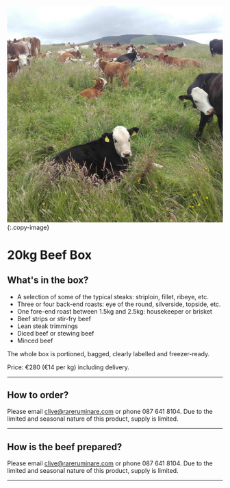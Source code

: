 
![cover-image]
{:.copy-image}

# 20kg Beef Box

## What's in the box?

* A selection of some of the typical steaks: striploin, fillet, ribeye, etc.
* Three or four back-end roasts: eye of the round, silverside, topside, etc.
* One fore-end roast between 1.5kg and 2.5kg: housekeeper or brisket
* Beef strips or stir-fry beef
* Lean steak trimmings
* Diced beef or stewing beef
* Minced beef

The whole box is portioned, bagged, clearly labelled and freezer-ready.

Price: €280 (€14 per kg) including delivery.

------------------------

## How to order?

Please email clive@rareruminare.com or phone 087 641 8104. Due to the limited and seasonal nature of this product, supply is limited.

------------------------

## How is the beef prepared?

Please email clive@rareruminare.com or phone 087 641 8104. Due to the limited and seasonal nature of this product, supply is limited.

----------------------

[cover-image]: /images/cowmeeting-square.jpg
